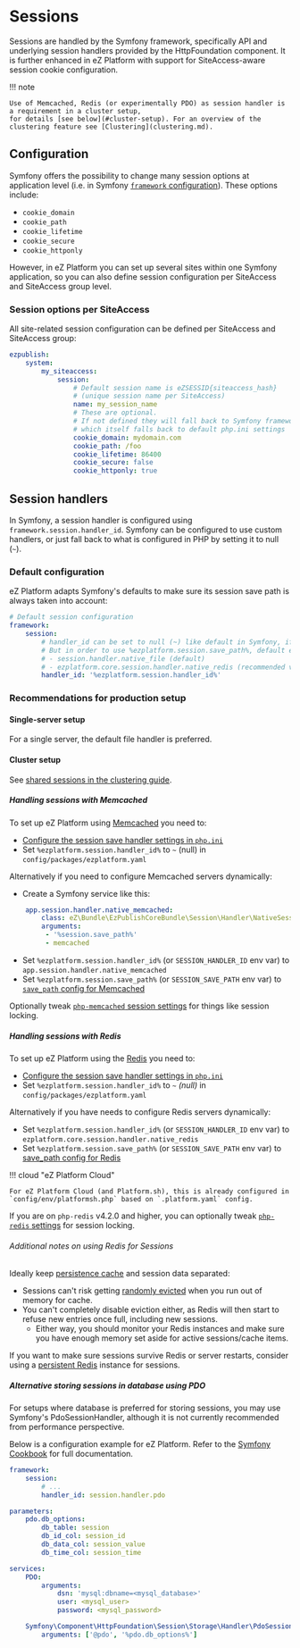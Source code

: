 # Sessions

Sessions are handled by the Symfony framework, specifically API and underlying session handlers provided by the HttpFoundation component.
It is further enhanced in eZ Platform with support for SiteAccess-aware session cookie configuration.

!!! note

    Use of Memcached, Redis (or experimentally PDO) as session handler is a requirement in a cluster setup,
    for details [see below](#cluster-setup). For an overview of the clustering feature see [Clustering](clustering.md).

## Configuration

Symfony offers the possibility to change many session options at application level
(i.e. in Symfony [`framework` configuration](https://symfony.com/doc/3.4/reference/configuration/framework.html#session)).
These options include:

- `cookie_domain`
- `cookie_path`
- `cookie_lifetime`
- `cookie_secure`
- `cookie_httponly`

However, in eZ Platform you can set up several sites within one Symfony application,
so you can also define session configuration per SiteAccess and SiteAccess group level.

### Session options per SiteAccess

All site-related session configuration can be defined per SiteAccess and SiteAccess group:

``` yaml
ezpublish:
    system:
        my_siteaccess:
            session:
                # Default session name is eZSESSID{siteaccess_hash}
                # (unique session name per SiteAccess)
                name: my_session_name
                # These are optional. 
                # If not defined they will fall back to Symfony framework configuration, 
                # which itself falls back to default php.ini settings
                cookie_domain: mydomain.com
                cookie_path: /foo
                cookie_lifetime: 86400
                cookie_secure: false
                cookie_httponly: true
```

## Session handlers

In Symfony, a session handler is configured using `framework.session.handler_id`.
Symfony can be configured to use custom handlers, or just fall back to what is configured in PHP by setting it to null (`~`).

### Default configuration

eZ Platform adapts Symfony's defaults to make sure its session save path is always taken into account:

``` yaml
# Default session configuration
framework:
    session:
        # handler_id can be set to null (~) like default in Symfony, if it so will use default session handler from php.ini
        # But in order to use %ezplatform.session.save_path%, default eZ Platform instead sets %ezplatform.session.handler_id% to:
        # - session.handler.native_file (default)
        # - ezplatform.core.session.handler.native_redis (recommended value for Cluster usage, using php-redis session handler )
        handler_id: '%ezplatform.session.handler_id%'
```

### Recommendations for production setup

#### Single-server setup

For a single server, the default file handler is preferred.

#### Cluster setup

See [shared sessions in the clustering guide](clustering.md#shared-sessions).

##### Handling sessions with Memcached

To set up eZ Platform using [Memcached](https://pecl.php.net/package/memcached) you need to:

- [Configure the session save handler settings in `php.ini`](http://php.net/manual/en/memcached.sessions.php)
- Set `%ezplatform.session.handler_id%` to `~` (null) in `config/packages/ezplatform.yaml`

Alternatively if you need to configure Memcached servers dynamically:

- Create a Symfony service like this:

```yml
    app.session.handler.native_memcached:
        class: eZ\Bundle\EzPublishCoreBundle\Session\Handler\NativeSessionHandler
        arguments:
         - '%session.save_path%'
         - memcached
```

- Set `%ezplatform.session.handler_id%` (or `SESSION_HANDLER_ID` env var) to `app.session.handler.native_memcached`
- Set `%ezplatform.session.save_path%` (or `SESSION_SAVE_PATH` env var) to [`save_path` config for Memcached](http://php.net/manual/en/memcached.sessions.php)

Optionally tweak [`php-memcached` session settings](http://php.net/manual/en/memcached.configuration.php) for things like
session locking.

##### Handling sessions with Redis

To set up eZ Platform using the [Redis](https://pecl.php.net/package/redis) you need to:

- [Configure the session save handler settings in `php.ini`](https://github.com/phpredis/phpredis/#php-session-handler)
- Set `%ezplatform.session.handler_id%` to `~` _(null)_ in `config/packages/ezplatform.yaml`

Alternatively if you have needs to configure Redis servers dynamically:

- Set `%ezplatform.session.handler_id%` (or `SESSION_HANDLER_ID` env var) to `ezplatform.core.session.handler.native_redis`
- Set `%ezplatform.session.save_path%` (or `SESSION_SAVE_PATH` env var) to [save_path config for Redis](https://github.com/phpredis/phpredis/#php-session-handler)

!!! cloud "eZ Platform Cloud"

    For eZ Platform Cloud (and Platform.sh), this is already configured in `config/env/platformsh.php` based on `.platform.yaml` config.

If you are on `php-redis` v4.2.0 and higher, you can optionally tweak [`php-redis` settings](https://github.com/phpredis/phpredis#session-locking) for session locking.

###### Additional notes on using Redis for Sessions

Ideally keep [persistence cache](persistence_cache.md) and session data separated:

- Sessions can't risk getting [randomly evicted](https://redis.io/topics/lru-cache#eviction-policies) when you run out of memory for cache.
- You can't completely disable eviction either, as Redis will then start to refuse new entries once full, including new sessions.
  - Either way, you should monitor your Redis instances and make sure you have enough memory set aside for active sessions/cache items.

If you want to make sure sessions survive Redis or server restarts, consider using a [persistent Redis](https://redis.io/topics/persistence) instance for sessions.

##### Alternative storing sessions in database using PDO

For setups where database is preferred for storing sessions, you may use Symfony's PdoSessionHandler,
although it is not currently recommended from performance perspective.

Below is a configuration example for eZ Platform. Refer to the [Symfony Cookbook](http://symfony.com/doc/3.4/doctrine/pdo_session_storage.html) for full documentation.

``` yaml
framework:
    session:
        # ...
        handler_id: session.handler.pdo

parameters:
    pdo.db_options:
        db_table: session
        db_id_col: session_id
        db_data_col: session_value
        db_time_col: session_time

services:
    PDO:
        arguments:
            dsn: 'mysql:dbname=<mysql_database>'
            user: <mysql_user>
            password: <mysql_password>

    Symfony\Component\HttpFoundation\Session\Storage\Handler\PdoSessionHandler:
        arguments: ['@pdo', '%pdo.db_options%']
```
